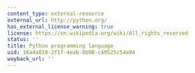 ```yaml
---
content_type: external-resource
external_url: http://python.org/
has_external_license_warning: true
license: https://en.wikipedia.org/wiki/All_rights_reserved
status: ''
title: Python programming language
uid: 16a4a819-3f1f-4eab-8b98-c49525c54a94
wayback_url: ''
---
```


